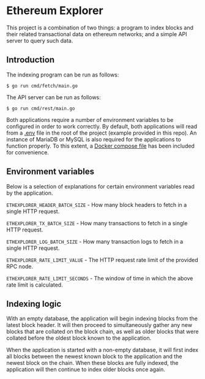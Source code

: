 # Ethereum Explorer

This project is a combination of two things: a program to index blocks and their related transactional data on ethereum networks; and a simple API server to query such data.

## Introduction

The indexing program can be run as follows:

```
$ go run cmd/fetch/main.go
```

The API server can be run as follows:

```
$ go run cmd/rest/main.go
```

Both applications require a number of environment variables to be configured in order to work correctly. By default, both applications will read from a [.env](.env) file in the root of the project (example provided in this repo). An instance of MariaDB or MySQL is also required for the applications to function properly. To this extent, a [Docker compose file](docker-compose.yml) has been included for convenience.

## Environment variables

Below is a selection of explanations for certain environment variables read by the application.

`ETHEXPLORER_HEADER_BATCH_SIZE` - How many block headers to fetch in a single HTTP request.

`ETHEXPLORER_TX_BATCH_SIZE` - How many transactions to fetch in a single HTTP request.

`ETHEXPLORER_LOG_BATCH_SIZE` - How many transaction logs to fetch in a single HTTP request.

`ETHEXPLORER_RATE_LIMIT_VALUE` - The HTTP request rate limit of the provided RPC node.

`ETHEXPLORER_RATE_LIMIT_SECONDS` - The window of time in which the above rate limit is calculated.

## Indexing logic

With an empty database, the application will begin indexing blocks from the latest block header. It will then proceed to simultaneously gather any new blocks that are collated on the block chain, as well as older blocks that were collated before the oldest block known to the application.

When the application is started with a non-empty database, it will first index all blocks between the newest known block to the application and the newest block on the chain. When these blocks are fully indexed, the application will then continue to index older blocks once again.